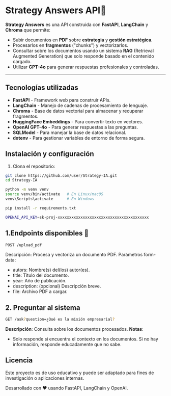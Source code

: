 # Strategy Answers API🎯

**Strategy Answers** es una API construida con **FastAPI**, **LangChain** y **Chroma** que permite:

- Subir documentos en **PDF** sobre **estrategia** y **gestión estratégica**.
- Procesarlos en **fragmentos** ("chunks") y vectorizarlos.
- Consultar sobre los documentos usando un sistema **RAG** (Retrieval Augmented Generation) que solo responde basado en el contenido cargado.
- Utilizar **GPT-4o** para generar respuestas profesionales y controladas.
---

## Tecnologías utilizadas

- **FastAPI** - Framework web para construir APIs.
- **LangChain** - Manejo de cadenas de procesamiento de lenguaje.
- **Chroma** - Base de datos vectorial para almacenar y recuperar fragmentos.
- **HuggingFace Embeddings** - Para convertir texto en vectores.
- **OpenAI GPT-4o** - Para generar respuestas a las preguntas.
- **SQLModel** - Para manejar la base de datos relacional.
- **dotenv** - Para gestionar variables de entorno de forma segura.

## Instalación y configuración

1. Clona el repositorio:

```bash
git clone https://github.com/user/Strategy-IA.git
cd Strategy-IA
```
```bash
python -m venv venv
source venv/bin/activate   # En Linux/macOS
venv\Scripts\activate      # En Windows
```

```bash
pip install -r requirements.txt
```

```bash
OPENAI_API_KEY=sk-proj-xxxxxxxxxxxxxxxxxxxxxxxxxxxxxxxxxxxxxxxx
```

## 1.Endpoints disponibles 🚀
```bash
POST /upload_pdf
```
Descripción: Procesa y vectoriza un documento PDF.
Parámetros form-data:

- autors: Nombre(s) del(los) autor(es).
- title: Título del documento.
- year: Año de publicación.
- description: (opcional) Descripción breve.
- file: Archivo PDF a cargar.

## 2. Preguntar al sistema
```bash
GET /ask?question=¿Qué es la misión empresarial?
```

**Descripción**: Consulta sobre los documentos procesados.
**Notas**:

- Solo responde si encuentra el contexto en los documentos.
Si no hay información, responde educadamente que no sabe.

## Licencia
Este proyecto es de uso educativo y puede ser adaptado para fines de investigación o aplicaciones internas.

Desarrollado con ❤️ usando FastAPI, LangChain y OpenAI.